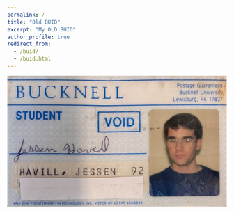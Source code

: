 ```yaml
---
permalink: /
title: "Old BUID"
excerpt: "My OLD BUID"
author_profile: true
redirect_from: 
  - /buid/
  - /buid.html
---
```


![](/files/BUID.jpeg)
